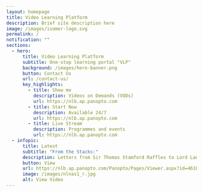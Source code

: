 ```yaml
---
layout: homepage
title: Video Learning Platform
description: Brief site description here
image: /images/isomer-logo.svg
permalink: /
notification: ""
sections:
  - hero:
      title: Video Learning Platform
      subtitle: One-stop learning portal "VLP"
      background: /images/hero-banner.png
      button: Contact Us
      url: /contact-us/
      key_highlights:
        - title: Show me
          description: Videos on Demands (VODs)
          url: https://nlb.ap.panopto.com
        - title: Start Now
          description: Available 24/7
          url: https://nlb.ap.panopto.com
        - title: Live Stream
          description: Programmes and events
          url: https://nlb.ap.panopto.com
  - infopic:
      title: Latest
      subtitle: "From the Stacks:"
      description: Letters from Sir Thomas Stamford Raffles to Lord Lansdowne
      button: View
      url: https://nlb.ap.panopto.com/Panopto/Pages/Viewer.aspx?id=461865bf-3321-4156-b075-ad2c004465ed
      image: /images/nlnas1_r.jpg
      alt: View Video
---
```

